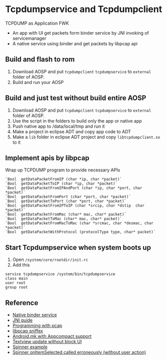 Tcpdumpservice and Tcpdumpclient
==============
TCPDUMP as Application FWK

*  An app with UI get packets form binder service by JNI invoking of servicemanager
*  A native service using binder and get packets by libpcap api

Build and flash to rom
------------------------
1.   Download AOSP and put `tcpdumpclient` `tcpdumpservice` to `external` folder of AOSP.
2.   Build and run your AOSP

Build and just test without build entire AOSP
------------------------
1.   Download AOSP and put `tcpdumpclient` `tcpdumpservice` to `external` folder of AOSP.
2.   Use the script in the folders to build only the app or native app
3.   Push native app to /data/local/tmp and run it
4.   Make a project in eclipse ADT and copy app code to ADT 
5.   Make a `lib` folder in eclipse ADT project and copy `libtcpdumpclient.so` to it   

Implement apis by libpcap
-------------------------
Wrap up TCPDUMP program to provide necessary APIs 
```
`Bool  getDataPacketFromIP (char *ip, char *packet)`
`Bool  getDataPacketToIP (char *ip, char *packet)`
`Bool  getDataPacketFromIPAndPort (char *ip, char *port, char *packet)`
`Bool  getDataPacketFromPort (char *port, char *packet)`
`Bool  getDataPacketToPort (char *port, char *packet)`
`Bool  getDataPacketFromIPToIP (char *srcip, char *dstip  char *packet)`
`Bool  getDataPacketFromMac (char* mac, char* packet)`
`Bool  getDataPacketToMac (char* mac, char* packet)`
`Bool  getDataPacketFromMacToMac (char *srcmac, char *desmac, char *packet)`
`Bool  getDataPacketWithProtocol (protocolType type, char* packet)`
```

Start Tcpdumpservice when system boots up
-----------------
1. Open `/system/core/rootdir/init.rc`
2. Add this
```
service tcpdumpservice /system/bin/tcpdumpservice
class main
user root
group root
```

Reference
------------------------
*  [Native binder service](https://github.com/DaleKocian/Android-Binder-Service-Example)
*  [JNI guide](https://hackpad.com/NDK-Basic-9rhWFyljkMs)
*  [Programming with pcap](http://www.tcpdump.org/pcap.html)
*  [libpcap sniffex](http://www.tcpdump.org/sniffex.c)
*  [Android.mk with Appcompact support](https://android.googlesource.com/platform/packages/apps/UnifiedEmail/+/master/Android.mk)
*  [Textview update without block UI](http://www.ipcas.com/blog/2011/06/threads-in-android-part-2-updating-the-ui/)
*  [Spinner example](http://www.mkyong.com/android/android-spinner-drop-down-list-example/)
*  [Spinner onItemSelected called erroneously (without user action)](http://stackoverflow.com/questions/5124835/spinner-onitemselected-called-erroneously-without-user-action)
